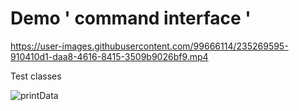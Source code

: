 # Demo ' command interface '

https://user-images.githubusercontent.com/99666114/235269595-910410d1-daa8-4616-8415-3509b9026bf9.mp4

Test classes 

![printData](https://user-images.githubusercontent.com/99666114/235269632-c250ac06-2051-4ae0-af6c-dbec7eed5050.png)
